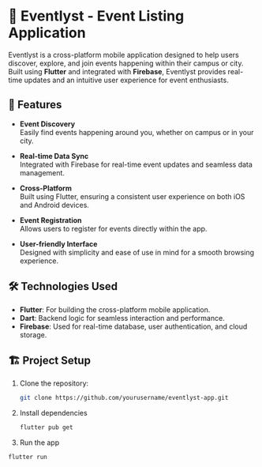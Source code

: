 # 🎉 Eventlyst - Event Listing Application

Eventlyst is a cross-platform mobile application designed to help users discover, explore, and join events happening within their campus or city. Built using **Flutter** and integrated with **Firebase**, Eventlyst provides real-time updates and an intuitive user experience for event enthusiasts.

## 🚀 Features

- **Event Discovery**  
  Easily find events happening around you, whether on campus or in your city.

- **Real-time Data Sync**  
  Integrated with Firebase for real-time event updates and seamless data management.

- **Cross-Platform**  
  Built using Flutter, ensuring a consistent user experience on both iOS and Android devices.

- **Event Registration**  
  Allows users to register for events directly within the app.

- **User-friendly Interface**  
  Designed with simplicity and ease of use in mind for a smooth browsing experience.

## 🛠️ Technologies Used

- **Flutter**: For building the cross-platform mobile application.
- **Dart**: Backend logic for seamless interaction and performance.
- **Firebase**: Used for real-time database, user authentication, and cloud storage.

## 🏗️ Project Setup

1. Clone the repository:
   ```bash
   git clone https://github.com/yourusername/eventlyst-app.git
2. Install dependencies
   ```bash
   flutter pub get
4. Run the app
  ```bash
  flutter run


